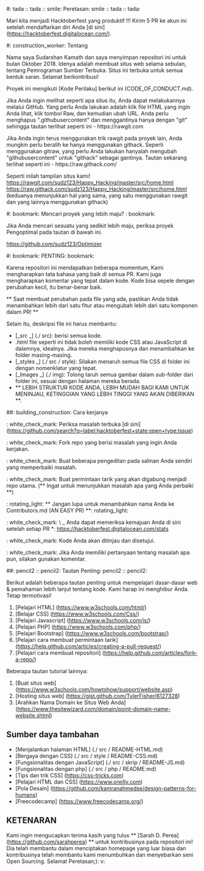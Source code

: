 #: tada :: tada :: smile: Peretasan: smile :: tada :: tada:

Mari kita menjadi Hacktoberfest yang produktif !!! Kirim 5 PR ke akun ini setelah mendaftarkan diri Anda [di sini] (https://hacktoberfest.digitalocean.com/).

#: construction_worker: Tentang

<p> Nama saya Sudarshan Kamath dan saya menyimpan repositori ini untuk bulan Oktober 2018. Idenya adalah membuat situs web selama sebulan, tentang Pemrograman Sumber Terbuka. Situs ini terbuka untuk semua bentuk saran. Selamat berkontribusi! </ P>

Proyek ini mengikuti [Kode Perilaku] berikut ini (CODE_OF_CONDUCT.md).

<p> Jika Anda ingin melihat seperti apa situs itu, Anda dapat melakukannya melalui GitHub. Yang perlu Anda lakukan adalah klik file HTML yang ingin Anda lihat, klik tombol Raw, dan kemudian ubah URL. Anda perlu menghapus ".githubusercontent" dan menggantinya hanya dengan "git" sehingga tautan terlihat seperti ini - https://rawgit.com </ p>

<p> Jika Anda ingin terus menggunakan trik rawgit pada proyek lain, Anda mungkin perlu beralih ke hanya menggunakan githack. Seperti menggunakan gitraw, yang perlu Anda lakukan hanyalah mengubah "githubusercontent" untuk "githack" sebagai gantinya. Tautan sekarang terlihat seperti ini - https://raw.githack.com/ </ p>

Seperti inilah tampilan situs kami!
https://rawgit.com/sudz123/Happy_Hacking/master/src/home.html
https://raw.githack.com/sudz123/Happy_Hacking/master/src/home.html
(keduanya menunjukkan hal yang sama, yang satu menggunakan rawgit dan yang lainnya menggunakan githack)



#: bookmark: Mencari proyek yang lebih maju? : bookmark:

Jika Anda mencari sesuatu yang sedikit lebih maju, periksa proyek Pengoptimal pada tautan di bawah ini.

https://github.com/sudz123/Optimizer

#: bookmark: PENTING: bookmark:

Karena repositori ini mendapatkan beberapa momentum, Kami mengharapkan tata bahasa yang baik di semua PR. Kami juga mengharapkan komentar yang tepat dalam kode. Kode bisa sepele dengan perubahan kecil, itu benar-benar baik.

** Saat membuat perubahan pada file yang ada, pastikan Anda tidak menambahkan lebih dari satu fitur atau mengubah lebih dari satu komponen dalam PR! **

Selain itu, deskripsi file ini harus membantu:

- [_src _] (./ src): berisi semua kode.
- _.html_ file seperti ini tidak boleh memiliki kode CSS atau JavaScript di dalamnya, idealnya. Jika mereka menghapusnya dan menambahkan ke folder masing-masing.
- [_styles _] (./ src / style): Silakan menaruh semua file CSS di folder ini dengan nomenklatur yang tepat.
- [_Images _] (./ img): Tolong taruh semua gambar dalam sub-folder dari folder ini, sesuai dengan halaman mereka berada.
- ** LEBIH STRUKTUR KODE ANDA, LEBIH MUDAH BAGI KAMI UNTUK MENINJAU, KETINGGIAN YANG LEBIH TINGGI YANG AKAN DIBERIKAN **.

##: building_construction: Cara kerjanya

: white_check_mark:
Periksa masalah terbuka [di sini] (https://github.com/search?q=label:hacktoberfest+state:open+type:issue)

: white_check_mark:
Fork repo yang berisi masalah yang ingin Anda kerjakan.

: white_check_mark:
Buat beberapa pengeditan pada salinan Anda sendiri yang memperbaiki masalah.

: white_check_mark:
Buat permintaan tarik yang akan digabung menjadi repo utama.
(** Ingat untuk menunjukkan masalah apa yang Anda perbaiki **)


: rotating_light:
** Jangan lupa untuk menambahkan nama Anda ke Contributors.md (AN EASY PR) **: rotating_light:

: white_check_mark: \ _ Anda dapat memeriksa kemajuan Anda di sini setelah setiap PR *: https://hacktoberfest.digitalocean.com/stats

: white_check_mark: Kode Anda akan ditinjau dan disetujui.

: white_check_mark: Jika Anda memiliki pertanyaan tentang masalah apa pun, silakan gunakan komentar.

##: pencil2 :: pencil2: Tautan Penting: pencil2 :: pencil2:

Berikut adalah beberapa tautan penting untuk mempelajari dasar-dasar web & pemahaman lebih lanjut tentang kode. Kami harap ini menghibur Anda. Tetap termotivasi!

1. [Pelajari HTML] (https://www.w3schools.com/html/)
2. [Belajar CSS] (https://www.w3schools.com/Css/)
3. [Pelajari Javascript] (https://www.w3schools.com/js/)
4. [Pelajari PHP] (https://www.w3schools.com/php/)
5. [Pelajari Bootstrap] (https://www.w3schools.com/bootstrap/)
6. [Pelajari cara membuat permintaan tarik] (https://help.github.com/articles/creating-a-pull-request/)
7. [Pelajari cara membuat repositori] (https://help.github.com/articles/fork-a-repo/)

Beberapa tautan tutorial lainnya:

1. [Buat situs web] (https://www.w3schools.com/howtohow/support/website.asp)
2. [Hosting situs web] (https://gist.github.com/TylerFisher/6127328)
3. [Arahkan Nama Domain ke Situs Web Anda] (https://www.thesitewizard.com/domain/point-domain-name-website.shtml)

## Sumber daya tambahan

- [Menjalankan halaman HTML] (./ src / README-HTML.md)
- [Bergaya dengan CSS] (./ src / style / README-CSS.md)
- [Fungsionalitas dengan JavaScript] (./ src / skrip / README-JS.md)
- [Fungsionalitas dengan php] (./ src / php / README.md)
- [Tips dan trik CSS] (https://css-tricks.com)
- [Pelajari HTML dan CSS] (https://www.oreilly.com)
- [Pola Desain] (https://github.com/kamranahmedse/design-patterns-for-humans)
- [Freecodecamp] (https://www.freecodecamp.org/)

## KETENARAN

Kami ingin mengucapkan terima kasih yang tulus ** [Sarah D. Perea] (https://github.com/sarahperea) ** untuk kontribusinya pada repositori ini! Dia telah membantu dalam menciptakan homepage yang luar biasa dan kontribusinya telah membantu kami menumbuhkan dan menyebarkan seni Open Sourcing. Selamat Peretasan;): v:
